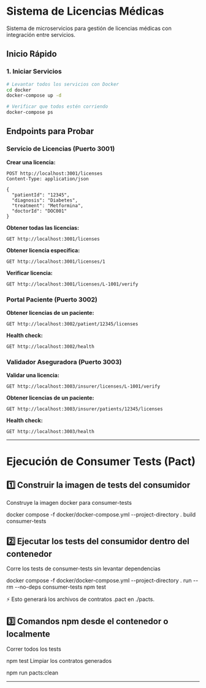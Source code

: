 # Sistema de Licencias Médicas

Sistema de microservicios para gestión de licencias médicas con integración entre servicios.

## Inicio Rápido

### 1. Iniciar Servicios
```bash
# Levantar todos los servicios con Docker
cd docker
docker-compose up -d

# Verificar que todos estén corriendo
docker-compose ps
```

## Endpoints para Probar

### Servicio de Licencias (Puerto 3001)

**Crear una licencia:**
```http
POST http://localhost:3001/licenses
Content-Type: application/json

{
  "patientId": "12345",
  "diagnosis": "Diabetes",
  "treatment": "Metformina",
  "doctorId": "DOC001"
}
```

**Obtener todas las licencias:**
```http
GET http://localhost:3001/licenses
```

**Obtener licencia específica:**
```http
GET http://localhost:3001/licenses/1
```

**Verificar licencia:**
```http
GET http://localhost:3001/licenses/L-1001/verify
```

### Portal Paciente (Puerto 3002)

**Obtener licencias de un paciente:**
```http
GET http://localhost:3002/patient/12345/licenses
```

**Health check:**
```http
GET http://localhost:3002/health
```

### Validador Aseguradora (Puerto 3003)

**Validar una licencia:**
```http
GET http://localhost:3003/insurer/licenses/L-1001/verify
```

**Obtener licencias de un paciente:**
```http
GET http://localhost:3003/insurer/patients/12345/licenses
```

**Health check:**
```http
GET http://localhost:3003/health
```

---

# Ejecución de Consumer Tests (Pact)

## 1️⃣ Construir la imagen de tests del consumidor
Construye la imagen docker para consumer-tests

docker compose -f docker/docker-compose.yml --project-directory . build consumer-tests

## 2️⃣ Ejecutar los tests del consumidor dentro del contenedor
Corre los tests de consumer-tests sin levantar dependencias

docker compose -f docker/docker-compose.yml --project-directory . run --rm --no-deps consumer-tests npm test

⚡ Esto generará los archivos de contratos .pact en ./pacts.

## 3️⃣ Comandos npm desde el contenedor o localmente
Correr todos los tests

npm test
Limpiar los contratos generados

npm run pacts:clean

---

